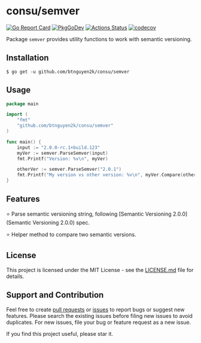 # consu/semver

[![Go Report Card](https://goreportcard.com/badge/github.com/btnguyen2k/consu)](https://goreportcard.com/report/github.com/btnguyen2k/consu)
[![PkgGoDev](https://pkg.go.dev/badge/github.com/btnguyen2k/consu/semver)](https://pkg.go.dev/github.com/btnguyen2k/consu/semver)
[![Actions Status](https://github.com/btnguyen2k/consu/workflows/semver/badge.svg)](https://github.com/btnguyen2k/consu/actions)
[![codecov](https://codecov.io/gh/btnguyen2k/consu/branch/semver/graph/badge.svg)](https://app.codecov.io/gh/btnguyen2k/consu/tree/semver/semver)

Package `semver` provides utility functions to work with semantic versioning.

## Installation

```shell
$ go get -u github.com/btnguyen2k/consu/semver
```

## Usage

```go
package main

import (
	"fmt"
	"github.com/btnguyen2k/consu/semver"
)

func main() {
	input := "2.0.0-rc.1+build.123"
	myVer := semver.ParseSemver(input)
    fmt.Printf("Version: %v\n", myVer)

	otherVer := semver.ParseSemver("2.0.1")
	fmt.Printf("My version vs other version: %v\n", myVer.Compare(otherVer))
}
```

## Features

⭐ Parse semantic versioning string, following [Semantic Versioning 2.0.0](Semantic Versioning 2.0.0) spec.

⭐ Helper method to compare two semantic versions.

## License

This project is licensed under the MIT License - see the [LICENSE.md](LICENSE.md) file for details.

## Support and Contribution

Feel free to create [pull requests](https://github.com/btnguyen2k/consu/pulls) or [issues](https://github.com/btnguyen2k/consu/issues) to report bugs or suggest new features.
Please search the existing issues before filing new issues to avoid duplicates. For new issues, file your bug or feature request as a new issue.

If you find this project useful, please star it.
